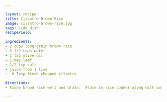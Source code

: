 ```yaml
---

layout: recipe
title: Cilantro Brown Rice
image: cilantro-brown-rice.jpg
tags: side dish
recipeYield: 

ingredients:
- 2 cups long grain brown rice
- 3 1/2 cups water
- 1 tsp olive oil
- 1 bay leaf
- 1/2 tsp salt
- juice from 1 lime
-  6 Tbsp fresh chopped cilantro

directions:
- Rinse brown rice well and drain.  Place in rice cooker along with water, olive oil, bay leaf, and salt.  Cook on brown rice setting.  Before serving, sprinkle with lime juice and toss gently with cilantro.

---
```


